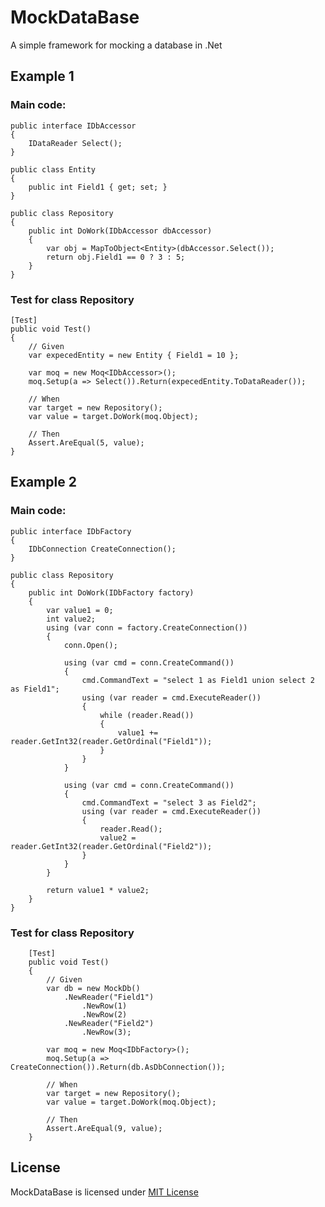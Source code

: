 MockDataBase
=======
A simple framework for mocking a database in .Net

## Example 1

### Main code:

	public interface IDbAccessor
	{
		IDataReader Select();
	}

	public class Entity
	{
		public int Field1 { get; set; }
	}

	public class Repository
	{
		public int DoWork(IDbAccessor dbAccessor)
		{
			var obj = MapToObject<Entity>(dbAccessor.Select());
			return obj.Field1 == 0 ? 3 : 5;
		}
	}

### Test for class Repository

	[Test]
	public void Test()
	{
		// Given
		var expecedEntity = new Entity { Field1 = 10 };

		var moq = new Moq<IDbAccessor>();
		moq.Setup(a => Select()).Return(expecedEntity.ToDataReader());

		// When
		var target = new Repository();
		var value = target.DoWork(moq.Object);

		// Then
		Assert.AreEqual(5, value);
	}

## Example 2

### Main code:

    public interface IDbFactory
	{
		IDbConnection CreateConnection();
	}

	public class Repository
	{
		public int DoWork(IDbFactory factory)
		{
			var value1 = 0;
			int value2;
			using (var conn = factory.CreateConnection())
			{
				conn.Open();

				using (var cmd = conn.CreateCommand())
				{
					cmd.CommandText = "select 1 as Field1 union select 2 as Field1";
					using (var reader = cmd.ExecuteReader())
					{
						while (reader.Read())
						{
							value1 += reader.GetInt32(reader.GetOrdinal("Field1"));
						}
					}
				}

				using (var cmd = conn.CreateCommand())
				{
					cmd.CommandText = "select 3 as Field2";
					using (var reader = cmd.ExecuteReader())
					{
						reader.Read();
						value2 = reader.GetInt32(reader.GetOrdinal("Field2"));
					}
				}
			}

			return value1 * value2;
		}
	}

### Test for class Repository

		[Test]
		public void Test()
		{
			// Given
			var db = new MockDb()
				.NewReader("Field1")
					.NewRow(1)
					.NewRow(2)
				.NewReader("Field2")
					.NewRow(3);

			var moq = new Moq<IDbFactory>();
			moq.Setup(a => CreateConnection()).Return(db.AsDbConnection());

			// When
			var target = new Repository();
			var value = target.DoWork(moq.Object);

			// Then
			Assert.AreEqual(9, value);
		}

## License
MockDataBase is licensed under [MIT License](http://en.wikipedia.org/wiki/MIT_License)

